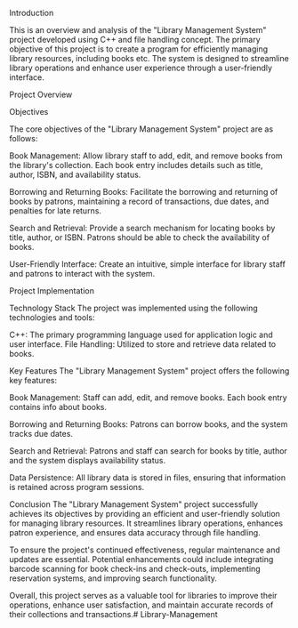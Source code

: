 Introduction

This is an overview and analysis of the "Library Management System" project developed using C++ and file handling concept. The primary objective of this project is to create a program for efficiently managing library resources, including books etc. The system is designed to streamline library operations and enhance user experience through a user-friendly interface.

Project Overview

Objectives

The core objectives of the "Library Management System" project are as follows:

Book Management: Allow library staff to add, edit, and remove books from the library's collection. Each book entry includes details such as title, author, ISBN, and availability status.

Borrowing and Returning Books: Facilitate the borrowing and returning of books by patrons, maintaining a record of transactions, due dates, and penalties for late returns.

Search and Retrieval: Provide a search mechanism for locating books by title, author, or ISBN. Patrons should be able to check the availability of books.

User-Friendly Interface: Create an intuitive, simple interface for library staff and patrons to interact with the system.

Project Implementation

Technology Stack The project was implemented using the following technologies and tools:

C++: The primary programming language used for application logic and user interface. File Handling: Utilized to store and retrieve data related to books.

Key Features The "Library Management System" project offers the following key features:

Book Management: Staff can add, edit, and remove books. Each book entry contains info about books.

Borrowing and Returning Books: Patrons can borrow books, and the system tracks due dates.

Search and Retrieval: Patrons and staff can search for books by title, author and the system displays availability status.

Data Persistence: All library data is stored in files, ensuring that information is retained across program sessions.

Conclusion The "Library Management System" project successfully achieves its objectives by providing an efficient and user-friendly solution for managing library resources. It streamlines library operations, enhances patron experience, and ensures data accuracy through file handling.

To ensure the project's continued effectiveness, regular maintenance and updates are essential. Potential enhancements could include integrating barcode scanning for book check-ins and check-outs, implementing reservation systems, and improving search functionality.

Overall, this project serves as a valuable tool for libraries to improve their operations, enhance user satisfaction, and maintain accurate records of their collections and transactions.# Library-Management
